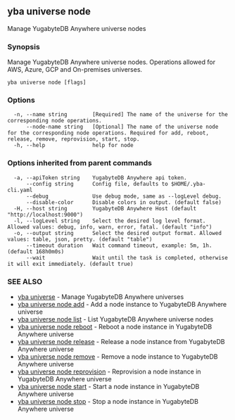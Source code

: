 ## yba universe node

Manage YugabyteDB Anywhere universe nodes

### Synopsis

Manage YugabyteDB Anywhere universe nodes. Operations allowed for AWS, Azure, GCP and On-premises universes.

```
yba universe node [flags]
```

### Options

```
  -n, --name string        [Required] The name of the universe for the corresponding node operations.
      --node-name string   [Optional] The name of the universe node for the corresponding node operations. Required for add, reboot, release, remove, reprovision, start, stop.
  -h, --help               help for node
```

### Options inherited from parent commands

```
  -a, --apiToken string    YugabyteDB Anywhere api token.
      --config string      Config file, defaults to $HOME/.yba-cli.yaml
      --debug              Use debug mode, same as --logLevel debug.
      --disable-color      Disable colors in output. (default false)
  -H, --host string        YugabyteDB Anywhere Host (default "http://localhost:9000")
  -l, --logLevel string    Select the desired log level format. Allowed values: debug, info, warn, error, fatal. (default "info")
  -o, --output string      Select the desired output format. Allowed values: table, json, pretty. (default "table")
      --timeout duration   Wait command timeout, example: 5m, 1h. (default 168h0m0s)
      --wait               Wait until the task is completed, otherwise it will exit immediately. (default true)
```

### SEE ALSO

* [yba universe](yba_universe.md)	 - Manage YugabyteDB Anywhere universes
* [yba universe node add](yba_universe_node_add.md)	 - Add a node instance to YugabyteDB Anywhere universe
* [yba universe node list](yba_universe_node_list.md)	 - List YugabyteDB Anywhere universe nodes
* [yba universe node reboot](yba_universe_node_reboot.md)	 - Reboot a node instance in YugabyteDB Anywhere universe
* [yba universe node release](yba_universe_node_release.md)	 - Release a node instance from YugabyteDB Anywhere universe
* [yba universe node remove](yba_universe_node_remove.md)	 - Remove a node instance to YugabyteDB Anywhere universe
* [yba universe node reprovision](yba_universe_node_reprovision.md)	 - Reprovision a node instance in YugabyteDB Anywhere universe
* [yba universe node start](yba_universe_node_start.md)	 - Start a node instance in YugabyteDB Anywhere universe
* [yba universe node stop](yba_universe_node_stop.md)	 - Stop a node instance in YugabyteDB Anywhere universe

